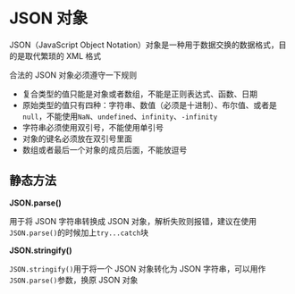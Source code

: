 # JSON 对象

JSON（JavaScript Object Notation）对象是一种用于数据交换的数据格式，目的是取代繁琐的 XML 格式

合法的 JSON 对象必须遵守一下规则

* 复合类型的值只能是对象或者数组，不能是正则表达式、函数、日期
* 原始类型的值只有四种：字符串、数值（必须是十进制）、布尔值、或者是`null`，不能使用`NaN`、`undefined`、`infinity`、`-infinity`
* 字符串必须使用双引号，不能使用单引号
* 对象的键名必须放在双引号里面
* 数组或者最后一个对象的成员后面，不能放逗号

## 静态方法

**JSON.parse()**

用于将 JSON 字符串转换成 JSON 对象，解析失败则报错，建议在使用`JSON.parse()`的时候加上`try...catch`块

**JSON.stringify()**

`JSON.stringify()`用于将一个 JSON 对象转化为 JSON 字符串，可以用作`JSON.parse()`参数，换原 JSON 对象

